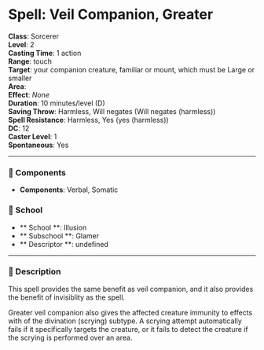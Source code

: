 
# Spell: Veil Companion, Greater
**Class**: Sorcerer  
**Level**: 2  
**Casting Time**: 1 action  
**Range**: touch  
**Target**: your companion creature, familiar or mount, which must be Large or smaller  
**Area**:   
**Effect**: _None_  
**Duration**: 10 minutes/level (D)  
**Saving Throw**: Harmless, Will negates (Will negates (harmless))  
**Spell Resistance**: Harmless, Yes (yes (harmless))  
**DC**: 12  
**Caster Level**: 1  
**Spontaneous**: Yes

---

### 🔮 Components
- **Components**: Verbal, Somatic

### 🏫 School
- ** School **: Illusion
- ** Subschool **: Glamer
- ** Descriptor **: undefined
---

### 📜 Description
This spell provides the same benefit as veil companion, and it also provides the benefit of invisiblity as the spell.

Greater veil companion also gives the affected creature immunity to effects with of the divination (scrying) subtype. A scrying attempt automatically fails if it specifically targets the creature, or it fails to detect the creature if the scrying is performed over an area.
